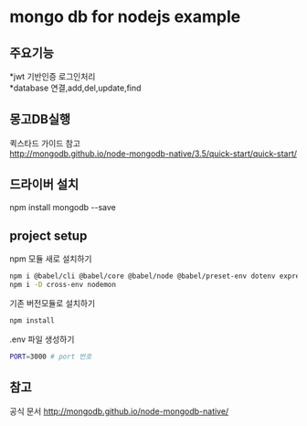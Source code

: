# mongo db for nodejs example

## 주요기능

*jwt 기반인증 로그인처리  
*database 연결,add,del,update,find  

## 몽고DB실행

퀵스타드 가이드 참고  
http://mongodb.github.io/node-mongodb-native/3.5/quick-start/quick-start/


## 드라이버 설치 

npm install mongodb --save

## project setup 


npm 모듈 새로 설치하기
```sh
npm i @babel/cli @babel/core @babel/node @babel/preset-env dotenv express fs-extra body-parser socket.io
npm i -D cross-env nodemon
```

기존 버전모듈로 설치하기
```sh
npm install
```

.env 파일 생성하기
```sh
PORT=3000 # port 번호
```

## 참고
공식 문서
http://mongodb.github.io/node-mongodb-native/

